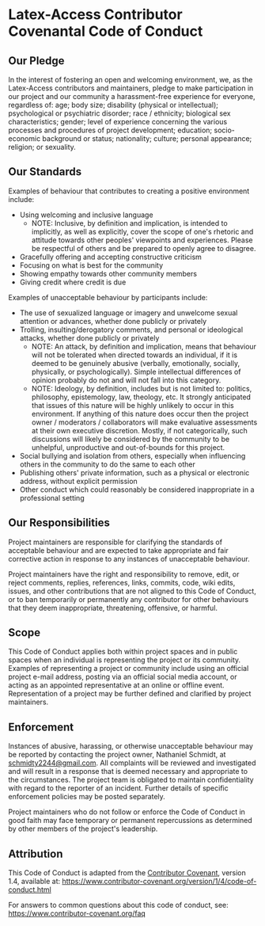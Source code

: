 # Latex-Access Contributor Covenantal Code of Conduct

## Our Pledge
In the interest of fostering an open and welcoming environment, we, as
the Latex-Access contributors and maintainers, pledge to make participation in our project and
our community a harassment-free experience for everyone, regardless of: age; body size; disability (physical or intellectual); psychological or psychiatric disorder; race / ethnicity; biological sex characteristics; gender; level of experience concerning the various processes and procedures of project development; education; socio-economic background or status; nationality; culture; personal appearance; religion; or sexuality.

## Our Standards
Examples of behaviour that contributes to creating a positive environment
include:
* Using welcoming and inclusive language
	* NOTE: Inclusive, by definition and implication, is intended to implicitly, as well as explicitly, cover the scope of one's rhetoric and attitude towards other peoples' viewpoints and experiences.  Please be respectful of others and be prepared to openly agree to disagree.
* Gracefully offering and accepting constructive criticism
* Focusing on what is best for the community
* Showing empathy towards other community members
* Giving credit where credit is due

Examples of unacceptable behaviour by participants include:
* The use of sexualized language or imagery and unwelcome sexual attention or
 advances, whether done publicly or privately
* Trolling, insulting/derogatory comments, and personal or ideological attacks, whether done publicly or privately
	* NOTE: An attack, by definition and implication, means that behaviour will not be tolerated when directed towards an individual, if it is deemed to be genuinely abusive (verbally, emotionally, socially, physically, or psychologically).  Simple intellectual differences of opinion probably do not and will not fall into this category.
	* NOTE: Ideology, by definition, includes but is not limited to: politics, philosophy, epistemology, law, theology, etc.  It strongly anticipated that issues of this nature will be highly unlikely to occur in this environment.  If anything of this nature does occur then the project owner / moderators / collaborators will make evaluative assessments at their own executive discretion.  Mostly, if not categorically, such discussions will likely be considered by the community to be unhelpful, unproductive and out-of-bounds for this project.
* Social bullying and isolation from others, especially when influencing others in the community to do the same to each other
* Publishing others' private information, such as a physical or electronic
 address, without explicit permission
* Other conduct which could reasonably be considered inappropriate in a
 professional setting

## Our Responsibilities
Project maintainers are responsible for clarifying the standards of acceptable
behaviour and are expected to take appropriate and fair corrective action in
response to any instances of unacceptable behaviour.

Project maintainers have the right and responsibility to remove, edit, or
reject comments, replies, references, links, commits, code, wiki edits, issues, and other contributions
that are not aligned to this Code of Conduct, or to ban temporarily or
permanently any contributor for other behaviours that they deem inappropriate,
threatening, offensive, or harmful.

## Scope
This Code of Conduct applies both within project spaces and in public spaces
when an individual is representing the project or its community. Examples of
representing a project or community include using an official project e-mail
address, posting via an official social media account, or acting as an appointed
representative at an online or offline event. Representation of a project may be
further defined and clarified by project maintainers.

## Enforcement
Instances of abusive, harassing, or otherwise unacceptable behaviour may be
reported by contacting the project owner, Nathaniel Schmidt, at schmidty2244@gmail.com. All
complaints will be reviewed and investigated and will result in a response that
is deemed necessary and appropriate to the circumstances. The project team is
obligated to maintain confidentiality with regard to the reporter of an incident.
Further details of specific enforcement policies may be posted separately.

Project maintainers who do not follow or enforce the Code of Conduct in good
faith may face temporary or permanent repercussions as determined by other
members of the project's leadership.

## Attribution
This Code of Conduct is adapted from the [Contributor Covenant][homepage], version 1.4,
available at:
https://www.contributor-covenant.org/version/1/4/code-of-conduct.html

[homepage]: https://www.contributor-covenant.org

For answers to common questions about this code of conduct, see:
https://www.contributor-covenant.org/faq